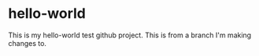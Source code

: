 # hello-world
This is my hello-world test github project.
This is from a branch I'm making changes to.
